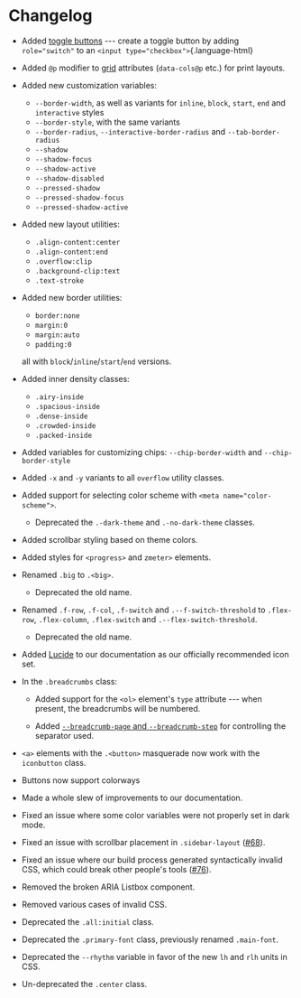 # Changelog

- Added [toggle buttons](/doce/aria#toggle-switch) ---
  create a toggle button by adding `role="switch"`
  to an `<input type="checkbox">`{.language-html}

- Added `@p` modifier to [grid](/docs/grid) attributes (`data-cols@p` etc.)
  for print layouts.

- Added new customization variables:

  - `--border-width`, as well as variants for `inline`, `block`, `start`, `end`
    and `interactive` styles
  - `--border-style`, with the same variants
  - `--border-radius`, `--interactive-border-radius` and `--tab-border-radius`
  - `--shadow`
  - `--shadow-focus`
  - `--shadow-active`
  - `--shadow-disabled`
  - `--pressed-shadow`
  - `--pressed-shadow-focus`
  - `--pressed-shadow-active`

- Added new layout utilities:

  - `.align-content:center`
  - `.align-content:end`
  - `.overflow:clip`
  - `.background-clip:text`
  - `.text-stroke`

- Added new border utilities:

  - `border:none`
  - `margin:0`
  - `margin:auto`
  - `padding:0`

  all with `block`/`inline`/`start`/`end` versions.

- Added inner density classes:

  - `.airy-inside`
  - `.spacious-inside`
  - `.dense-inside`
  - `.crowded-inside`
  - `.packed-inside`

- Added variables for customizing chips:
  `--chip-border-width` and `--chip-border-style`

- Added `-x` and `-y` variants to all `overflow` utility classes.

- Added support for selecting color scheme with `<meta name="color-scheme">`.

  - Deprecated the `.-dark-theme` and `.-no-dark-theme` classes.

- Added scrollbar styling based on theme colors.

- Added styles for `<progress>` and `zmeter>` elements.

- Renamed `.big` to `.<big>`.

  - Deprecated the old name.

- Renamed `.f-row`, `.f-col`, `.f-switch` and `.--f-switch-threshold`
  to `.flex-row`, `.flex-column`, `.flex-switch` and `.--flex-switch-threshold`.

  - Deprecated the old name.

- Added [Lucide](https://lucide.dev) to our documentation as
  our officially recommended icon set.

- In the `.breadcrumbs` class:

  - Added support for the `<ol>` element's `type` attribute ---
    when present, the breadcrumbs will be numbered.

  - Added [`--breadcrumb-page` and `--breadcrumb-step`](/docs/variables#markers)
    for controlling the separator used.

- `<a>` elements with the `.<button>` masquerade
  now work with the `iconbutton` class.

- Buttons now support colorways

- Made a whole slew of improvements to our documentation.

- Fixed an issue where some color variables were not properly set in dark mode.

- Fixed an issue with scrollbar placement in `.sidebar-layout`
  ([#68](https://github.com/bigskysoftware/missing/issues/68)).

- Fixed an issue where our build process generated syntactically invalid CSS,
  which could break other people's tools
  ([#76](https://github.com/bigskysoftware/missing/issues/76)).

- Removed the broken ARIA Listbox component.

- Removed various cases of invalid CSS.

- Deprecated the `.all:initial` class.

- Deprecated the `.primary-font` class, previously renamed `.main-font`.

- Deprecated the `--rhythm` variable
  in favor of the new `lh` and `rlh` units in CSS.

- Un-deprecated the `.center` class.
